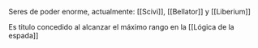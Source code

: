 Seres de poder enorme, actualmente:  [[Scivi]], [[Bellator]] y [[Liberium]]

Es titulo concedido al alcanzar el máximo rango en la [[Lógica de la espada]]


